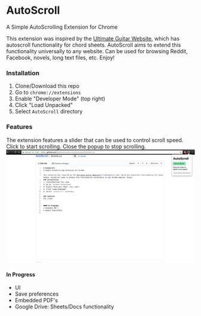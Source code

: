 # AutoScroll
A Simple AutoScrolling Extension for Chrome

This extension was inspired by the [Ultimate Guitar Website](https://ultimateguitar.com), which has autoscroll functionality for chord sheets. AutoScroll aims to extend this functionality universally to any website. Can be used for browsing Reddit, Facebook, novels, long text files, etc. Enjoy!
### Installation
1. Clone/Download this repo
2. Go to `chrome://extensions`
3. Enable "Developer Mode" (top right)
4. Click "Load Unpacked"
5. Select `AutoScroll` directory

### Features
The extension features a slider that can be used to control scroll speed. Click to start scrolling. Close the popup to stop scrolling.
![something](images/Demo_Image.png)
#### In Progress
* UI
* Save preferences
* Embedded PDF's
* Google Drive: Sheets/Docs functionality
